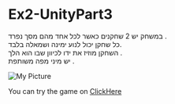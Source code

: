 # Ex2-UnityPart3

במשחק יש 2 שחקנים כאשר לכל אחד מהם מסך נפרד .\
כל שחקן יכול לנוע ימינה ושמאלה בלבד.\
השחקן מוזיז את ידו לכיוון שבו הוא הלך .\
יש מיני מפה משותפת .  

![My Picture](https://i.ibb.co/2y37XYK/EX2PART3.jpg)

You can try the game on [ClickHere](https://liron02319.itch.io/ex2-unitypart3)
